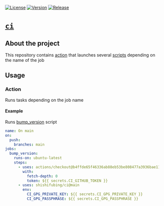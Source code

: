 [![License][badge-license]][url-license]
[![Version][badge-version]][url-version]
[![Release][badge-release]][url-release]

# [`ci`][url-repo]

## About the project

This repository contains [action](./action.yml) that launches
several [scripts](./scripts) depending on the name of the job

## Usage

### Action

Runs tasks depending on the job name

#### Example

Runs [bump_version](./scripts/bump_version) script

```yaml
name: On main
on:
  push:
    branches: main
jobs:
  bump_version:
    runs-on: ubuntu-latest
    steps:
      - uses: actions/checkout@b4ffde65f46336ab88eb53be808477a3936bae11 # v4.1.1
        with:
          fetch-depth: 0
          token: ${{ secrets.CI_GITHUB_TOKEN }}
      - uses: shishifubing/ci@main
        env:
          CI_GPG_PRIVATE_KEY: ${{ secrets.CI_GPG_PRIVATE_KEY }}
          CI_GPG_PASSPHRASE: ${{ secrets.CI_GPG_PASSPHRASE }}
```

<!-- relative links -->


<!-- project links -->

[url-license]: https://github.com/shishifubing/ci/blob/main/LICENSE
[url-repo]: https://github.com/shishifubing/ci
[url-release]: https://github.com/shishifubing/ci/actions/workflows/release.yml
[url-version]: https://github.com/shishifubing/ci/releases/latest

<!-- external links -->

[url-owner]: https://github.com/shishifubing
[url-conventionalcommits]: https://conventionalcommits.org
[url-gitversion-action]: https://github.com/GitTools/actions
[url-gitversion]: https://github.com/GitTools/GitVersion
[url-actionlint]: https://github.com/rhysd/actionlint
[url-issuelabeler]: https://github.com/github/issue-labeler
[url-prlabeler]: https://github.com/actions/labeler
[url-prsizelabeler]: https://github.com/CodelyTV/pr-size-labeler

<!-- project badge links -->

[badge-license]: https://img.shields.io/github/license/shishifubing/ci.svg
[badge-release]: https://img.shields.io/github/actions/workflow/status/shishifubing/ci/release.yml?branch=main&label=release&logo=github
[badge-version]: https://img.shields.io/github/v/release/shishifubing/ci?label=version
